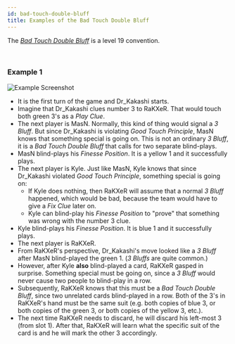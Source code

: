 ```yaml
---
id: bad-touch-double-bluff
title: Examples of the Bad Touch Double Bluff
---
```


The *[Bad Touch Double Bluff](/extras/special-bluffs.md#the-bad-touch-double-bluff-for-3s)* is a level 19 convention.

<br />

### Example 1

![Example Screenshot](/img/examples/bad-touch-double-bluff.png)

- It is the first turn of the game and Dr_Kakashi starts.
- Imagine that Dr_Kakashi clues number 3 to RaKXeR. That would touch both green 3's as a *Play Clue*.
- The next player is MasN. Normally, this kind of thing would signal a *3 Bluff*. But since Dr_Kakashi is violating *Good Touch Principle*, MasN knows that something special is going on. This is not an ordinary *3 Bluff*, it is a *Bad Touch Double Bluff* that calls for two separate blind-plays.
- MasN blind-plays his *Finesse Position*. It is a yellow 1 and it successfully plays.
- The next player is Kyle. Just like MasN, Kyle knows that since Dr_Kakashi violated *Good Touch Principle*, something special is going on:
  - If Kyle does nothing, then RaKXeR will assume that a normal *3 Bluff* happened, which would be bad, because the team would have to give a *Fix Clue* later on.
  - Kyle can blind-play his *Finesse Position* to "prove" that something was wrong with the number 3 clue.
- Kyle blind-plays his *Finesse Position*. It is blue 1 and it successfully plays.
- The next player is RaKXeR.
- From RaKXeR's perspective, Dr_Kakashi's move looked like a *3 Bluff* after MasN blind-played the green 1. (*3 Bluffs* are quite common.)
- However, after Kyle **also** blind-played a card, RaKXeR gasped in surprise. Something special must be going on, since a *3 Bluff* would never cause two people to blind-play in a row.
- Subsequently, RaKXeR knows that this must be a *Bad Touch Double Bluff*, since two unrelated cards blind-played in a row. Both of the 3's in RaKXeR's hand must be the same suit (e.g. both copies of blue 3, or both copies of the green 3, or both copies of the yellow 3, etc.).
- The next time RaKXeR needs to discard, he will discard his left-most 3 (from slot 1). After that, RaKXeR will learn what the specific suit of the card is and he will mark the other 3 accordingly.
